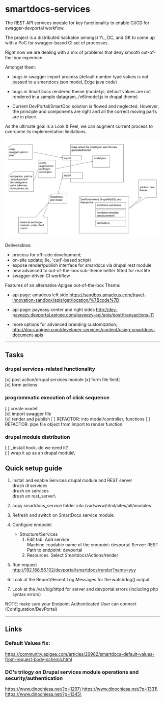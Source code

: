 # smartdocs-services
The REST API services module for key functionality to enable CI/CD for swagger-devportal workflow.

The project is a distributed hackaton amongst YL, DC, and GK to come up with a PoC 
for swagger-based CI set of processes. 

Right now we are dealing with a mix of problems that deny smooth out-of-the-box 
experince.

Amongst them:
- bugs in swagger import process (default number type values is not passed
 to a smartdocs json model, Edge java code)

- bugs in SmartDocs rendered theme (model.js; default values are not rendered
 in a sample datagram, /v6/model.js in drupal theme)

- Current DevPortal/SmartDoc solution is flowed and neglected. However, 
the principle and components are right and all the correct moving parts are in place.

As the ultimate goal is a Look & Feel, we can augment current process 
to overcome its implementation limitations.

![solution](docs/smartdocs-ci-solution.png)

Deliverables:

* process for off-side development; 
* on-site update; (ie, 'curl'-based script)
* expose render/publish interface for smardocs via drupal rest module
* new advanced to out-of-the-box sub-theme better fitted for real life
* swagger-driven CI workflow

Features of an alternative Apigee out-of-the-box Theme:
- api page: amadeus left side https://sandbox.amadeus.com/travel-innovation-sandbox/apis/get/location/%7Bcode%7D

- api page: payeasy center and right sides
http://dev-payeezy.devportal.apigee.com/payeezy-api/apis/post/transactions-11

- more options for advanced branding customization; 
http://docs.apigee.com/developer-services/content/using-smartdocs-document-apis

---

## Tasks

### drupal services-related functionality
[x] post action/drupal services module
[x] form file field]\
[x] form actions

### programmatic execution of click sequence
[ ] create model\
[x] import swagger file\
[x] render and publish
[ ] REFACTOR: into model/controller, functions
[ ] REFACTOR: pipe file object from import to render function

### drupal module distribution
[ ] _install hook. do we need it?\
[ ] wrap it up as an drupal module\

## Quick setup guide

1. Install and enable Services drupal module and REST server\
drush dl services\
drush en services\
drush en rest_server\

1. copy smartdocs_service folder into /var/www/html/sites/all/modules
1. Refresh and switch on SmartDocs service module.

1. Configure endpoint
    * Structure/Services
        1. Edit tab. Add service \
            Machine-readable name of the endpoint: devportal
            Server: REST
            Path to endpoint: devportal
        1. Resources. Select Smartdocs/Actions/render
1. Run request \
http://192.168.56.102/devportal/smartdocs/render?name=yyy
1. Look at the Report/Recent Log Messages for the watchdog() output
1. Look at the /var/log/httpd for server and devportal errors (including php syntax errors)

NOTE: make sure your Endpoint Authenticated User can connect (Configuration/DevPortal)

---
## Links

### Default Values fix: 
https://community.apigee.com/articles/26982/smartdocs-default-values-from-request-body-schema.html

### DC's trilogy on Drupal services module operations and security/authentication
https://www.dinochiesa.net/?p=1297\
https://www.dinochiesa.net/?p=1331\
https://www.dinochiesa.net/?p=1345\


